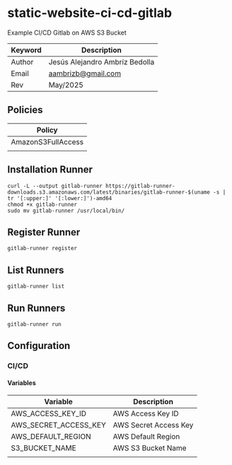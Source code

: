 # static-website-ci-cd-gitlab

Example CI/CD Gitlab on AWS S3 Bucket


| Keyword | Description                    |
|---------|--------------------------------|
| Author  | Jesús Alejandro Ambríz Bedolla |
| Email   | aambrizb@gmail.com             |
| Rev     | May/2025                       |


## Policies

| Policy        |
|---------------|
| AmazonS3FullAccess |
|               |
## Installation Runner
```
curl -L --output gitlab-runner https://gitlab-runner-downloads.s3.amazonaws.com/latest/binaries/gitlab-runner-$(uname -s | tr '[:upper:]' '[:lower:]')-amd64
chmod +x gitlab-runner
sudo mv gitlab-runner /usr/local/bin/
```

## Register Runner
```
gitlab-runner register
```

## List Runners
```
gitlab-runner list
```

## Run Runners
```
gitlab-runner run
```


## Configuration
### CI/CD
#### Variables

| Variable              | Description           |
|-----------------------|-----------------------|
| AWS_ACCESS_KEY_ID     | AWS Access Key ID     |
| AWS_SECRET_ACCESS_KEY | AWS Secret Access Key |
| AWS_DEFAULT_REGION    | AWS Default Region    |
| S3_BUCKET_NAME        | AWS S3 Bucket Name    |
|                       |                       |
